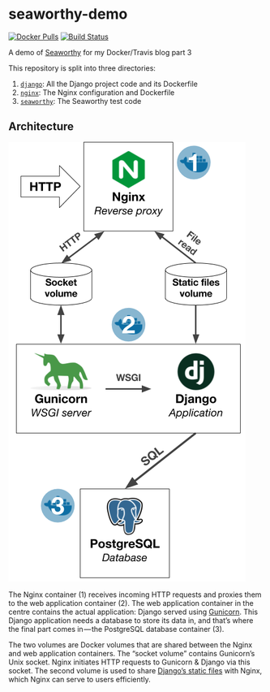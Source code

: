 # seaworthy-demo

[![Docker Pulls](https://img.shields.io/docker/pulls/jamiehewland/seaworthy-demo.svg)](https://hub.docker.com/r/jamiehewland/seaworthy-demo/)
[![Build Status](https://travis-ci.org/JayH5/seaworthy-demo.svg?branch=master)](https://travis-ci.org/JayH5/seaworthy-demo)

A demo of [Seaworthy](https://github.com/praekeltfoundation/seaworthy) for my
Docker/Travis blog part 3

This repository is split into three directories:
 1. [`django`](django): All the Django project code and its Dockerfile
 2. [`nginx`](nginx): The Nginx configuration and Dockerfile
 3. [`seaworthy`](seaworthy): The Seaworthy test code

## Architecture
![Basic Django deployment architecture](architecture.png)

The Nginx container (1) receives incoming HTTP requests and proxies them to the
web application container (2). The web application container in the centre
contains the actual application: Django served using
[Gunicorn](http://gunicorn.org). This Django application needs a database to
store its data in, and that’s where the final part comes in — the PostgreSQL
database container (3).

The two volumes are Docker volumes that are shared between the Nginx and web
application containers. The “socket volume” contains Gunicorn’s Unix socket.
Nginx initiates HTTP requests to Gunicorn & Django via this socket. The second
volume is used to share
[Django’s static files](https://docs.djangoproject.com/en/1.11/howto/static-files/)
with Nginx, which Nginx can serve to users efficiently.
